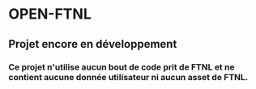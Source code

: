 # OPEN-FTNL
## Projet encore en développement
### Ce projet n'utilise aucun bout de code prit de FTNL et ne contient aucune donnée utilisateur ni aucun asset de FTNL. 
